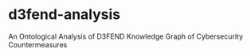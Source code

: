 # d3fend-analysis
An Ontological Analysis of D3FEND Knowledge Graph of Cybersecurity Countermeasures
